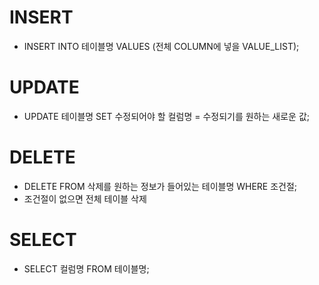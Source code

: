 # INSERT
  - INSERT INTO 테이블명 VALUES (전체 COLUMN에 넣을 VALUE_LIST);

# UPDATE
  - UPDATE 테이블명 SET 수정되어야 할 컬럼명 = 수정되기를 원하는 새로운 값;

# DELETE
  - DELETE FROM 삭제를 원하는 정보가 들어있는 테이블명 WHERE 조건절;
  - 조건절이 없으면 전체 테이블 삭제

# SELECT
  - SELECT 컬럼명 FROM 테이블명;

